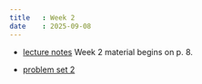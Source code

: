 ```yaml
---
title   : Week 2
date    : 2025-09-08
---
```


- [lecture notes](/course-content/bridge-to-higher-math.pdf) Week 2 material begins on p. 8.

- [problem set 2](/course-content/2025-09-15--ps-02.pdf) 


